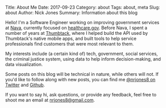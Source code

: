 Title: About Me
Date: 2017-09-23
Category: about
Tags: about, meta
Slug: about
Author: Nick Jones
Summary: Information about this blog

Hello! I'm a Software Engineer working on improving government services at [Nava](https://navapbc.com),
currently focused on [healthcare.gov](https://www.healthcare.gov). Before Nava, I spent a number of
years at [Thumbtack](https://www.thumbtack.com), where I helped build the API used by Thumbtack's
native mobile apps, and built tools to help service professionals find customers that were most
relevant to them.

My interests include (a certain kind of) tech, government, social services, the criminal justice
system, using data to help inform decision-making, and data visualization.

Some posts on this blog will be technical in nature, while others will not. If you'd like to follow
along with new posts, you can find me [@nrjones8 on Twitter](https://twitter.com/nrjones8) and [Github](https://github.com/nrjones8).

If you want to say hi, ask questions, or provide any feedback, feel free to shoot me an email at
nrjones8@gmail.com.

